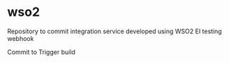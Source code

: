 # wso2
Repository to commit integration service developed using WSO2 EI
testing webhook

Commit to Trigger build
